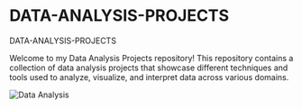 # DATA-ANALYSIS-PROJECTS
DATA-ANALYSIS-PROJECTS

Welcome to my Data Analysis Projects repository! 
This repository contains a collection of data analysis projects that showcase different techniques and tools used to analyze, visualize, and interpret data across various domains.



![Data Analysis](https://github.com/dashbal10/DATA-ANALYSIS-PROJECTS/blob/main/DALL%C2%B7E%202024-09-23%2020.12.54%20-%20A%20vibrant%20and%20visually%20appealing%20image%20representing%20data%20analysis%2C%20featuring%20charts%2C%20graphs%2C%20and%20dashboards.%20The%20image%20should%20include%20elements%20like%20ba.webp)
